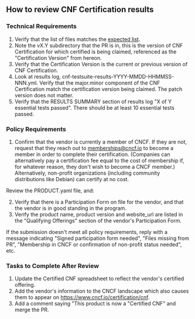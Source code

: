 ## How to review CNF Certification results

### Technical Requirements

1. Verify that the list of files matches the [expected list](https://github.com/cncf/cnf-certification/blob/main/instructions.md#contents-of-the-pr).
1. Note the vX.Y subdirectory that the PR is in, this is the version of CNF Certification for which certified is being claimed, referenced as the "Certification Version" from hereon.
1. Verify that the Certification Version is the current or previous version of CNF Certification.
1. Look at results log, cnf-testsuite-results-YYYY-MMDD-HHMMSS-NNN.yml. Verify that the major.minor component of the CNF Certification match the certification version being claimed. The patch version does not matter.
1. Verify that the RESULTS SUMMARY section of results log "X of Y essential tests passed". There should be at least 10 essential tests passed.

### Policy Requirements
1. Confirm that the vendor is currently a member of CNCF. If they are not, request that they reach out to memberships@cncf.io to become a member in order to complete their certification. (Companies can alternatively pay a certification fee equal to the cost of membership if, for whatever reason, they don't wish to become a CNCF member.) Alternatively, non-profit organizations (including community distributions like Debian) can certify at no cost.

Review the PRODUCT.yaml file, and:

2. Verify that there is a Participation Form on file for the vendor, and that the vendor is in good standing in the program.
3. Verify the product name, product version and website_url are listed in the "Qualifying Offerings" section of the vendor's Participation Form.

If the submission doesn't meet all policy requirements, reply with a message indicating "Signed participation form needed", "Files missing from PR", "Membership in CNCF or confirmation of non-profit status needed", etc.

### Tasks to Complete After Review
1. Update the Certified CNF spreadsheet to reflect the vendor's certified offering.
2. Add the vendor's information to the CNCF landscape which also causes them to appear on https://www.cncf.io/certification/cnf.
3. Add a comment saying "This product is now a "Certified CNF" and merge the PR.
